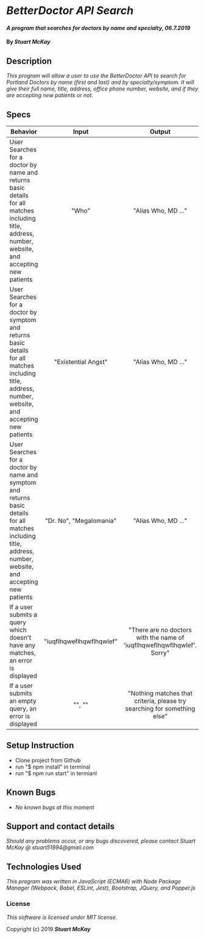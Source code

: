  # _BetterDoctor API Search_

#### _A program that searches for doctors by name and specialty, 06.7.2019_

#### By _Stuart McKay_

## Description
_This program will allow a user to use the BetterDoctor API to search for Portland Doctors by name (first and last) and by specialty/symptom. It will give their full name, title, address, office phone number, website, and if they are accepting new patients or not._

## Specs

| Behavior | Input | Output |
| ------------- |:-------------:| :-----:|
| User Searches for a doctor by name and returns basic details for all matches including title, address, number, website, and accepting new patients| "Who" | "Alias Who, MD ..." |
| User Searches for a doctor by symptom and returns basic details for all matches including title, address, number, website, and accepting new patients| "Existential Angst" | "Alias Who, MD ..." |
| User Searches for a doctor by name and symptom and returns basic details for all matches including title, address, number, website, and accepting new patients| "Dr. No", "Megalomania" | "Alias Who, MD ..." |
| If a user submits a query which doesn't have any matches, an error is displayed | "iuqflhqweflhqwflhqwlef" | "There are no doctors with the name of 'iuqflhqweflhqwflhqwlef'. Sorry" |
| If a user submits an empty query, an error is displayed | "", "" | "Nothing matches that criteria, please try searching for something else" |


## Setup Instruction 

* Clone project from Github
* run "$ npm install" in terminal
* run "$ npm run start" in termianl

## Known Bugs

* _No known bugs at this moment_

## Support and contact details

_Should any problems occur, or any bugs discovered, please contact Stuart McKay @ stuart51994@gmail.com_

## Technologies Used

_This program was written in JavaScript (ECMA6) with Node Package Manager (Webpack, Babel, ESLint, Jest), Bootstrap, JQuery, and Popper.js_

### License

*This software is licensed under MIT license.*

Copyright (c) 2019 **_Stuart McKay_**
